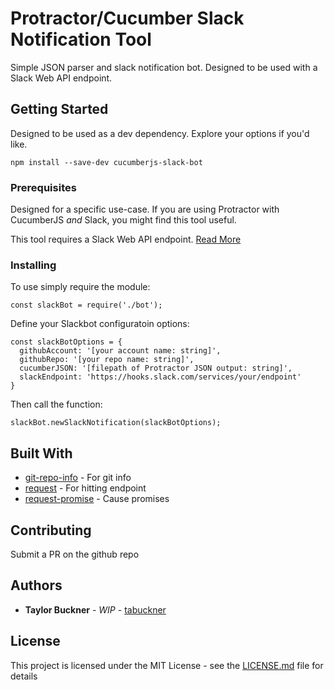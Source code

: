 # Protractor/Cucumber Slack Notification Tool

Simple JSON parser and slack notification bot. Designed to be used with a Slack Web API endpoint.

## Getting Started

Designed to be used as a dev dependency. Explore your options if you'd like.
```
npm install --save-dev cucumberjs-slack-bot
```

### Prerequisites

Designed for a specific use-case. If you are using Protractor with CucumberJS _and_ Slack, you might find this tool useful.

This tool requires a Slack Web API endpoint. [Read More](https://api.slack.com/web)

### Installing

To use simply require the module:

```
const slackBot = require('./bot');
```

Define your Slackbot configuratoin options:

```
const slackBotOptions = {
  githubAccount: '[your account name: string]',
  githubRepo: '[your repo name: string]',
  cucumberJSON: '[filepath of Protractor JSON output: string]',
  slackEndpoint: 'https://hooks.slack.com/services/your/endpoint'
}
```

Then call the function:

```
slackBot.newSlackNotification(slackBotOptions);
```

## Built With

* [git-repo-info](https://www.npmjs.com/package/git-repo-info) - For git info
* [request](https://www.npmjs.com/package/request) - For hitting endpoint
* [request-promise](https://www.npmjs.com/package/request-promise) - Cause promises

## Contributing

Submit a PR on the github repo

## Authors

* **Taylor Buckner** - *WIP* - [tabuckner](https://github.com/tabuckner)

## License

This project is licensed under the MIT License - see the [LICENSE.md](LICENSE.md) file for details
